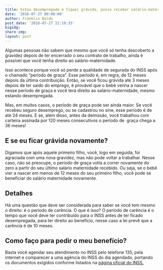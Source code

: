 ```yaml
---
title: Estou desempregada e fiquei grávida, posso receber salário-maternidade?
date: '2016-07-27 00:00:00'
author: Franklin Baldo
post_date: '2016-07-27 22:19:33'
bigimg: 
share-img: 
layout: post
---
```

Algumas pessoas não sabem que mesmo que você só tenha descoberto a gravidez depois de ter encerrado o seu contrato de trabalho, ainda é possível que você tenha direito ao salário-maternidade.

Isso acontece porque você só perde a qualidade de segurada do INSS após o chamado “período de graça”. Esse período é, em regra, de 12 meses depois da última contribuição. Então, se você ficou grávida até 3 meses depois de ter saído do emprego, é provável que o bebê venha a nascer nesse período de graça e você terá direito ao salário-maternidade, mesmo estando desempregada.

Mas, em muitos casos, o período de graça pode ser ainda maior. Se você recebeu seguro desemprego, ou se cadastrou no sine, esse período é de até 24 meses. E se, além disso, antes da demissão, você trabalhou com carteira assinada por 120 meses consecutivos o período de  graça chega a 36 meses!

## E se eu ficar grávida novamente?

Digamos que após aquele primeiro filho, você, logo em seguida, foi agraciada com uma nova gravidez, mas não pode voltar a trabalhar. Nesse caso, não se preocupe, o período de graça volta a correr novamente do zero a partir do seu último salário maternidade recebido. Ou seja, se o bebê vier a nascer em menos de 12 meses do seu primeiro filho, você pode se beneficiar do salário maternidade novamente.

## Detalhes

Há uma questão que deve ser considerada para saber se você tem mesmo o direito: é o período de carência. O que é isso? O período de carência é o tempo que você deve ter contribuído para o INSS antes de ter ficado desempregada, para ter direito ao benefício, nesse caso a lei prevê que a carência é de 10 meses.

## Como faço para pedir o meu benefício?

Basta você agendar seu atendimento no INSS pelo telefone 135, pela internet e comparecer a uma agência do INSS do dia agendado, portando os documentos exigidos conforme listados na [página oficial do INSS.](http://www.previdencia.gov.br/servicos-ao-cidadao/todos-os-servicos/salario-maternidade/)
